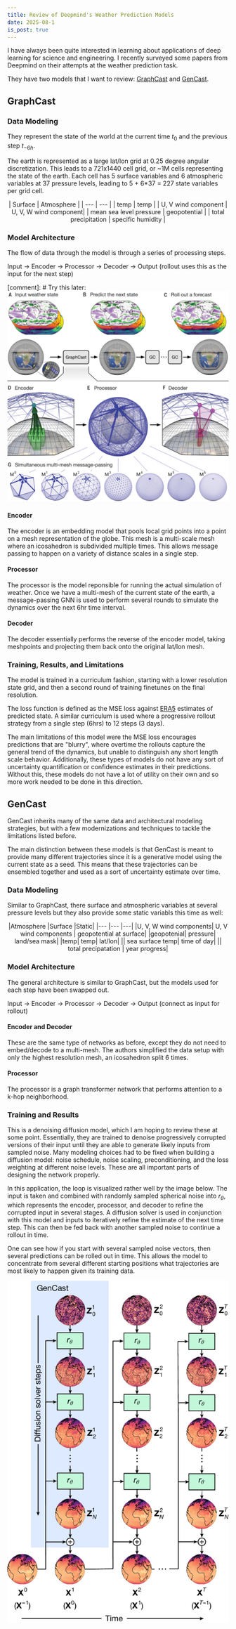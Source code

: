 ```yaml
---
title: Review of Deepmind's Weather Prediction Models
date: 2025-08-1
is_post: true
---
```


I have always been quite interested in learning about applications of deep learning for science and engineering. I
recently surveyed some papers from Deepmind on their attempts at the weather prediction task. 

They have two models that I want to review: [GraphCast](https://www.science.org/stoken/author-tokens/ST-1550/full) and [GenCast](https://www.nature.com/articles/s41586-024-08252-9).

## GraphCast

### Data Modeling

They represent the state of the world at the current time $t_0$ and the previous step $t_{-6h}$.

The earth is represented as a large lat/lon grid at 0.25 degree angular discretization. This leads to a 721x1440 cell
grid, or ~1M cells representing the state of the earth. Each cell has 5 surface variables and 6 atmospheric variables at
37 pressure levels, leading to 5 + 6*37 = 227 state variables per grid cell. 

<center>
| Surface | Atmosphere | 
| ---     | ---        |
| temp    | temp       | 
| U, V wind component | U, V, W wind component|
| mean sea level pressure | geopotential |
| total precipitation | specific humidity |
</center>


### Model Architecture


The flow of data through the model is through a series of processing steps.

Input -> Encoder -> Processor -> Decoder -> Output (rollout uses this as the input for the next step)

[comment]: # Try this later: ![GraphCast](../assets/deepmind_weather/graphcast.jpg)

#### Encoder

The encoder is an embedding model that pools local grid points into a point on a mesh representation of the globe. This
mesh is a multi-scale mesh where an icosahedron is subdivided multiple times. This allows message passing to happen on a
variety of distance scales in a single step.

#### Processor

The processor is the model reponsible for running the actual simulation of weather. Once we have a multi-mesh of the
current state of the earth, a message-passing GNN is used to perform several rounds to simulate the dynamics over the
next 6hr time interval.

#### Decoder

The decoder essentially performs the reverse of the encoder model, taking meshpoints and projecting them back onto the
original lat/lon mesh.

### Training, Results, and Limitations

The model is trained in a curriculum fashion, starting with a lower resolution state grid, and then a second round of
training finetunes on the final resolution.

The loss function is defined as the MSE loss against [ERA5](https://cds.climate.copernicus.eu/datasets/reanalysis-era5-single-levels?tab=overview) 
estimates of predicted state. A similar curriculum is used where a progressive rollout strategy from a single step (6hrs) to 12 steps (3 days).

The main limitations of this model were the MSE loss encourages predictions that are "blurry", where overtime the
rollouts capture the general trend of the dynamics, but unable to distinguish any short length scale behavior.
Additionally, these types of models do not have any sort of uncertainty quantification or confidence estimates in their
predictions. Without this, these models do not have a lot of utility on their own and so more work needed to be done in
this direction.

## GenCast
 
GenCast inherits many of the same data and architectural modeling strategies, but with a few modernizations and
techniques to tackle the limitations listed before.

The main distinction between these models is that GenCast is meant to provide many different trajectories since it is a
generative model using the current state as a seed. This means that these trajectories can be ensembled together and
used as a sort of uncertainty estimate over time.

### Data Modeling

Similar to GraphCast, there surface and atmospheric variables at several pressure levels but they also provide some
static variabls this time as well:

<center>
|Atmosphere |Surface |Static|
|--- |--- |---|
|U, V, W wind components| U, V wind components | geopotential at surface|
|geopotenial| pressure| land/sea mask|
|temp| temp| lat/lon|
|| sea surface temp| time of day|
|| total precipatation | year progress|
</center>


### Model Architecture

The general architecture is similar to GraphCast, but the models used for each step have been swapped out.

Input -> Encoder -> Processor -> Decoder -> Output (connect as input for rollout)

#### Encoder and Decoder

These are the same type of networks as before, except they do not need to embed/decode to a multi-mesh. The authors
simplified the data setup with only the highest resolution mesh, an icosahedron split 6 times.

#### Processor

The processor is a graph transformer network that performs attention to a k-hop neighborhood.


### Training and Results

This is a denoising diffusion model, which I am hoping to review these at some point. Essentially, they are trained to
denoise progressively corrupted versions of their input until they are able to generate likely inputs from sampled
noise. Many modeling choices had to be fixed when building a diffusion model: noise schedule, noise scaling,
preconditioning, and the loss weighting at different noise levels. These are all important parts of designing the
network properly.

In this application, the loop is visualized rather well by the image below. The input is taken and combined with
randomly sampled spherical noise into $r_{\theta}$, which represents the encoder, processor, and decoder to refine the
corrupted input in several stages. A diffusion solver is used in conjunction with this model and inputs to iteratively
refine the estimate of the next time step. This can then be fed back with another sampled noise to continue a rollout in
time.

One can see how if you start with several sampled noise vectors, then several predictions can be rolled out in time.
This allows the model to concentrate from several different starting positions what trajectories are most likely to
happen given its training data.

![GenCast](../assets/deepmind_weather/gencast_diffusion.webp)
